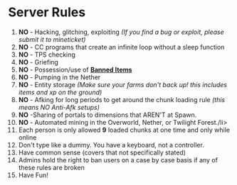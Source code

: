 <h1> Server Rules </h1>

<ol>

  <li> <b>NO</b> - Hacking, glitching, exploiting <i>(If you find a bug or exploit, please submit it to mineticket)</i></li>

  <li> <b>NO</b> - CC programs that create an infinite loop without a sleep function </li>

  <li> <b>NO</b> - TPS checking </li>

  <li> <b>NO</b> - Griefing </li>

  <li> <b>NO</b> - Possession/use of <b><a href="http://goo.gl/HGucv0">Banned Items</a></b> </li>

  <li> <b>NO</b> - Pumping in the Nether </li>

  <li> <b>NO</b> - Entity storage <i>(Make sure your farms don't back up! this includes items and xp on the ground)</i></li>

  <li> <b>NO</b> - Afking for long periods to get around the chunk loading rule <i>(this means NO Anti-Afk setups)</i></li>
  
  <li> <b>NO</b> -Sharing of portals to dimensions that AREN'T at Spawn.
  
  <li> <b>NO</b> - Automated mining in the Overworld, Nether, or Twilight Forest./li>
  
  <li> Each person is only allowed <b>9</b> loaded chunks at one time and only while online</li>
  
  <li> Don't type like a dummy. You have a keyboard, not a controller. </li>

  <li> Have common sense (covers that not specifically stated)</li>

  <li> Admins hold the right to ban users on a case by case basis if any of these rules are broken</li>

  <li> Have Fun! </li>

</ol>
